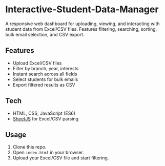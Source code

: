 # Interactive-Student-Data-Manager
A responsive web dashboard for uploading, viewing, and interacting with student data from Excel/CSV files. Features filtering, searching, sorting, bulk email selection, and CSV export.


## Features
- Upload Excel/CSV files
- Filter by branch, year, interests
- Instant search across all fields
- Select students for bulk emails
- Export filtered results as CSV

## Tech
- HTML, CSS, JavaScript (ES6)
- [SheetJS](https://sheetjs.com/) for Excel/CSV parsing

## Usage
1. Clone this repo.
2. Open `index.html` in your browser.
3. Upload your Excel/CSV file and start filtering.
